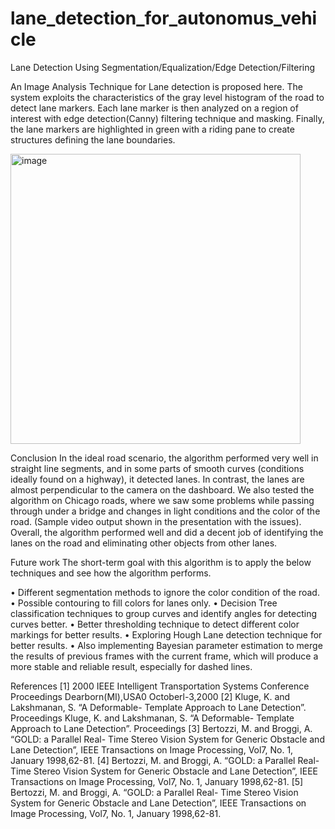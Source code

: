 # lane_detection_for_autonomus_vehicle
Lane Detection Using Segmentation/Equalization/Edge Detection/Filtering

An Image Analysis Technique for Lane detection is proposed here. The system exploits the characteristics of the gray level histogram of the road to detect lane markers. Each lane marker is then analyzed on a region of interest with edge detection(Canny) filtering technique and masking. Finally, the lane markers are highlighted in green with a riding pane to create structures defining the lane boundaries.

<img width="464" alt="image" src="https://github.com/jitendra3010/lane_detection_for_autonomus_vehicle/assets/53829596/9fa3da79-8bef-432b-a4d8-6a3ce575e9e2">


Conclusion
In the ideal road scenario, the algorithm performed very well in straight line segments, and in some parts of smooth curves (conditions ideally found on a highway), it detected lanes. In contrast, the lanes are almost perpendicular to the camera on the dashboard. We also tested the algorithm on Chicago roads, where we saw some problems while passing through under a bridge and changes in light conditions and the color of the road. (Sample video output shown in the presentation with the issues). Overall, the algorithm performed well and did a decent job of identifying the lanes on the road and eliminating other objects from other lanes.

 
Future work
The short-term goal with this algorithm is to apply the below techniques and see how the algorithm performs.
 
• Different segmentation methods to ignore the color condition of the road.
• Possible contouring to fill colors for lanes only. <Suggestion>
• Decision Tree classification techniques to group curves and identify angles for detecting curves better.
• Better thresholding technique to detect different color markings for better results.
• Exploring Hough Lane detection technique for better results.
• Also implementing Bayesian parameter estimation to merge the results of previous frames with the current frame, which will produce a more stable and reliable result, especially for dashed lines.


References
[1] 2000 IEEE Intelligent Transportation Systems Conference Proceedings Dearborn(MI),USA0 Octoberl-3,2000
[2] Kluge, K. and Lakshmanan, S. “A Deformable- Template Approach to Lane Detection”. Proceedings Kluge, K. and Lakshmanan, S. “A Deformable- Template Approach to Lane Detection”. Proceedings
[3] Bertozzi, M. and Broggi, A. “GOLD: a Parallel Real- Time Stereo Vision System for Generic Obstacle and Lane Detection”, IEEE Transactions on Image Processing, Vol7, No. 1, January 1998,62-81.
[4] Bertozzi, M. and Broggi, A. “GOLD: a Parallel Real- Time Stereo Vision System for Generic Obstacle and Lane Detection”, IEEE Transactions on Image Processing, Vol7, No. 1, January 1998,62-81.
[5] Bertozzi, M. and Broggi, A. “GOLD: a Parallel Real- Time Stereo Vision System for Generic Obstacle and Lane Detection”, IEEE Transactions on Image Processing, Vol7, No. 1, January 1998,62-81.
